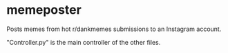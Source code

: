 # memeposter
Posts memes from hot r/dankmemes submissions to an Instagram account.

"Controller.py" is the main controller of the other files.

